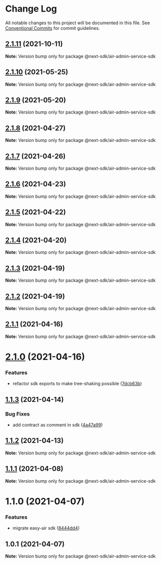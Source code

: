 # Change Log

All notable changes to this project will be documented in this file.
See [Conventional Commits](https://conventionalcommits.org) for commit guidelines.

## [2.1.11](https://github.com/easyops-cn/next-providers/compare/@next-sdk/air-admin-service-sdk@2.1.10...@next-sdk/air-admin-service-sdk@2.1.11) (2021-10-11)

**Note:** Version bump only for package @next-sdk/air-admin-service-sdk

## [2.1.10](https://github.com/easyops-cn/next-providers/compare/@next-sdk/air-admin-service-sdk@2.1.9...@next-sdk/air-admin-service-sdk@2.1.10) (2021-05-25)

**Note:** Version bump only for package @next-sdk/air-admin-service-sdk

## [2.1.9](https://github.com/easyops-cn/next-providers/compare/@next-sdk/air-admin-service-sdk@2.1.8...@next-sdk/air-admin-service-sdk@2.1.9) (2021-05-20)

**Note:** Version bump only for package @next-sdk/air-admin-service-sdk

## [2.1.8](https://github.com/easyops-cn/next-providers/compare/@next-sdk/air-admin-service-sdk@2.1.7...@next-sdk/air-admin-service-sdk@2.1.8) (2021-04-27)

**Note:** Version bump only for package @next-sdk/air-admin-service-sdk

## [2.1.7](https://github.com/easyops-cn/next-providers/compare/@next-sdk/air-admin-service-sdk@2.1.6...@next-sdk/air-admin-service-sdk@2.1.7) (2021-04-26)

**Note:** Version bump only for package @next-sdk/air-admin-service-sdk

## [2.1.6](https://github.com/easyops-cn/next-providers/compare/@next-sdk/air-admin-service-sdk@2.1.5...@next-sdk/air-admin-service-sdk@2.1.6) (2021-04-23)

**Note:** Version bump only for package @next-sdk/air-admin-service-sdk

## [2.1.5](https://github.com/easyops-cn/next-providers/compare/@next-sdk/air-admin-service-sdk@2.1.4...@next-sdk/air-admin-service-sdk@2.1.5) (2021-04-22)

**Note:** Version bump only for package @next-sdk/air-admin-service-sdk

## [2.1.4](https://github.com/easyops-cn/next-providers/compare/@next-sdk/air-admin-service-sdk@2.1.3...@next-sdk/air-admin-service-sdk@2.1.4) (2021-04-20)

**Note:** Version bump only for package @next-sdk/air-admin-service-sdk

## [2.1.3](https://github.com/easyops-cn/next-providers/compare/@next-sdk/air-admin-service-sdk@2.1.2...@next-sdk/air-admin-service-sdk@2.1.3) (2021-04-19)

**Note:** Version bump only for package @next-sdk/air-admin-service-sdk

## [2.1.2](https://github.com/easyops-cn/next-providers/compare/@next-sdk/air-admin-service-sdk@2.1.1...@next-sdk/air-admin-service-sdk@2.1.2) (2021-04-19)

**Note:** Version bump only for package @next-sdk/air-admin-service-sdk

## [2.1.1](https://github.com/easyops-cn/next-providers/compare/@next-sdk/air-admin-service-sdk@2.1.0...@next-sdk/air-admin-service-sdk@2.1.1) (2021-04-16)

**Note:** Version bump only for package @next-sdk/air-admin-service-sdk

# [2.1.0](https://github.com/easyops-cn/next-providers/compare/@next-sdk/air-admin-service-sdk@1.1.3...@next-sdk/air-admin-service-sdk@2.1.0) (2021-04-16)

### Features

- refactor sdk exports to make tree-shaking possible ([7dcb63b](https://github.com/easyops-cn/next-providers/commit/7dcb63bad6a7e6357c1c14ce9cf3ff9152c0c632))

## [1.1.3](https://github.com/easyops-cn/next-providers/compare/@next-sdk/air-admin-service-sdk@1.1.2...@next-sdk/air-admin-service-sdk@1.1.3) (2021-04-14)

### Bug Fixes

- add contract as comment in sdk ([4a47a99](https://github.com/easyops-cn/next-providers/commit/4a47a99b3ed7f3a366ba64121b71d9f27d07148d))

## [1.1.2](https://github.com/easyops-cn/next-providers/compare/@next-sdk/air-admin-service-sdk@1.1.1...@next-sdk/air-admin-service-sdk@1.1.2) (2021-04-13)

**Note:** Version bump only for package @next-sdk/air-admin-service-sdk

## [1.1.1](https://github.com/easyops-cn/next-providers/compare/@next-sdk/air-admin-service-sdk@1.1.0...@next-sdk/air-admin-service-sdk@1.1.1) (2021-04-08)

**Note:** Version bump only for package @next-sdk/air-admin-service-sdk

# 1.1.0 (2021-04-07)

### Features

- migrate easy-air sdk ([8444dd4](https://github.com/easyops-cn/next-providers/commit/8444dd49781a24e06d34d1b2581299030978e1c9))

## 1.0.1 (2021-04-07)

**Note:** Version bump only for package @next-sdk/air-admin-service-sdk
